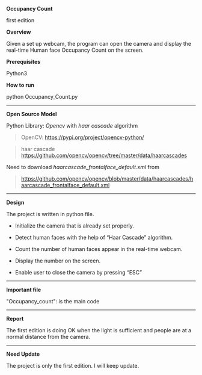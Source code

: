 **Occupancy Count**

first edition

**Overview**

Given a set up webcam, the program can open the camera and display the real-time Human face Occupancy Count on the screen.

**Prerequisites**

Python3

**How to run**

python Occupancy_Count.py

--------------------------------------------
**Open Source Model**

Python Library: *Opencv* with *haar cascade* algorithm
> OpenCV:  https://pypi.org/project/opencv-python/

> haar cascade https://github.com/opencv/opencv/tree/master/data/haarcascades

Need to download *haarcascade_frontalface_default.xml* from
>  https://github.com/opencv/opencv/blob/master/data/haarcascades/haarcascade_frontalface_default.xml

--------------------------------------
**Design**

The project is written in python file.


*  Initialize the camera that is already set properly.

*  Detect human faces with the help of “Haar Cascade” algorithm.


* Count the number of human faces appear in the real-time webcam.


*   Display the number on the screen.

*  Enable user to close the camera by pressing “ESC”
----------------------------------------
**Important file**

"Occupancy_count": is the main code




------------------------------------------
**Report**


The first edition is doing OK when the light is sufficient and people are at a normal distance from the camera.



-----------------------------------------
**Need Update**

The project is only the first edition. I will keep update.

